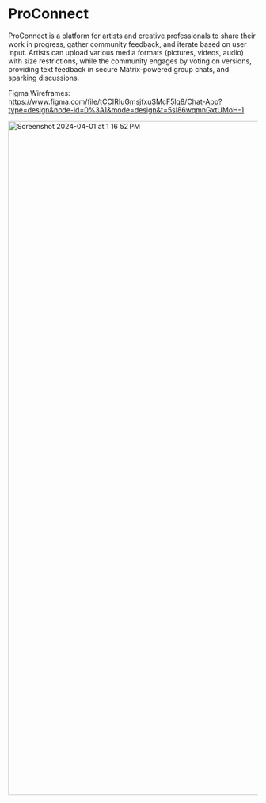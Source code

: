 # ProConnect
ProConnect is a platform for artists and creative professionals to share their work in progress, gather community feedback, and iterate based on user input.  Artists can upload various media formats (pictures, videos, audio) with size restrictions, while the community engages by voting on versions, providing text feedback in secure Matrix-powered group chats, and sparking discussions.

Figma Wireframes:
https://www.figma.com/file/tCCIRIuGmsjfxuSMcF5lq8/Chat-App?type=design&node-id=0%3A1&mode=design&t=5sI86wqmnGxtUMoH-1


<img width="1362" alt="Screenshot 2024-04-01 at 1 16 52 PM" src="https://github.com/kavi-kumaran-13962/ProConnect/assets/48396344/9c651ad2-38e4-4846-993a-51d35574c76e">
